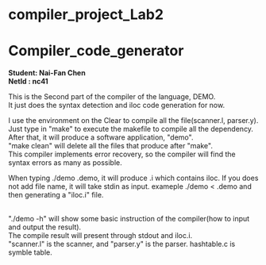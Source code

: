 # compiler_project_Lab2
# Compiler_code_generator
<strong> Student: Nai-Fan Chen </strong>  <br />
<strong> NetId : nc41 </strong>

This is the Second part of the compiler of the language, DEMO. <br />
It just does the syntax detection and iloc code generation for now.  <br />

I use the environment on the Clear to compile all the file(scanner.l, parser.y). <br />
Just type in "make" to execute the makefile to compile all the dependency. <br />
After that, it will produce a software application, "demo". <br />
"make clean" will delete all the files that produce after "make". <br />
This compiler implements error recovery, so the compiler will find the syntax errors as many as possible. <br />

When typing ./demo <basename>.demo, it will produce <basename>.i which contains iloc.
If you does not add file name, it will take stdin as input. exameple ./demo < <basename>.demo and then generating a "iloc.i" file.

 <br />
"./demo -h" will show some basic instruction of the compiler(how to input and output the result).  <br />
The compile result will present through stdout and iloc.i. <br />
"scanner.l" is the scanner, and "parser.y" is the parser. hashtable.c is symble table. <br />
